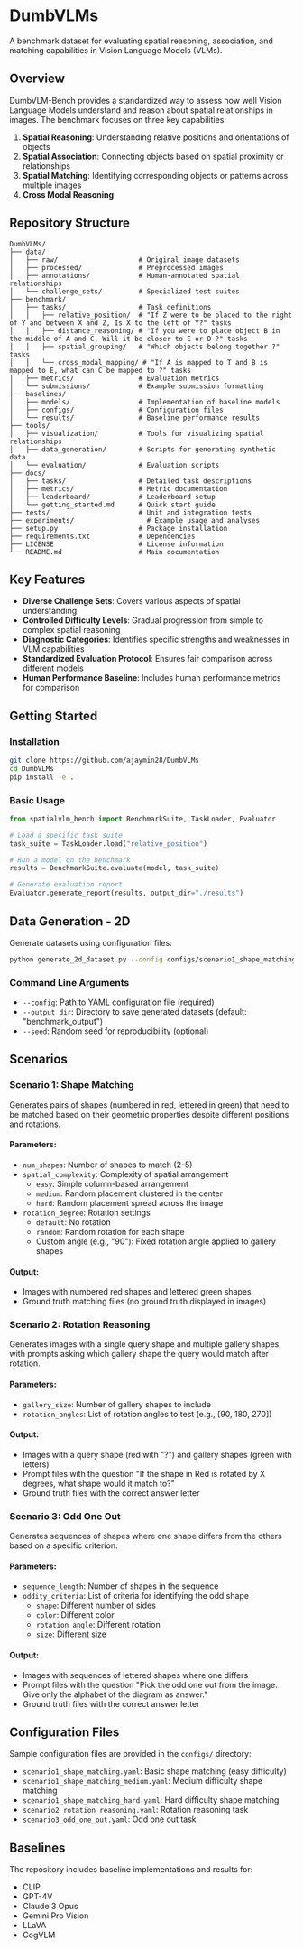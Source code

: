# DumbVLMs

A benchmark dataset for evaluating spatial reasoning, association, and matching capabilities in Vision Language Models (VLMs).

## Overview

DumbVLM-Bench provides a standardized way to assess how well Vision Language Models understand and reason about spatial relationships in images. The benchmark focuses on three key capabilities:

1. **Spatial Reasoning**: Understanding relative positions and orientations of objects
2. **Spatial Association**: Connecting objects based on spatial proximity or relationships
3. **Spatial Matching**: Identifying corresponding objects or patterns across multiple images
4. **Cross Modal Reasoning**: 

## Repository Structure

```
DumbVLMs/
├── data/
│   ├── raw/                    # Original image datasets
│   ├── processed/              # Preprocessed images
│   ├── annotations/            # Human-annotated spatial relationships
│   └── challenge_sets/         # Specialized test suites
├── benchmark/
│   ├── tasks/                  # Task definitions
│   │   ├── relative_position/  # "If Z were to be placed to the right of Y and between X and Z, Is X to the left of Y?" tasks
│   │   ├── distance_reasoning/ # "If you were to place object B in the middle of A and C, Will it be closer to E or D ?" tasks  
│   │   ├── spatial_grouping/   # "Which objects belong together ?" tasks
│   │   └── cross_modal_mapping/ # "If A is mapped to T and B is mapped to E, what can C be mapped to ?" tasks
│   ├── metrics/                # Evaluation metrics
│   └── submissions/            # Example submission formatting
├── baselines/
│   ├── models/                 # Implementation of baseline models
│   ├── configs/                # Configuration files
│   └── results/                # Baseline performance results
├── tools/
│   ├── visualization/          # Tools for visualizing spatial relationships
│   ├── data_generation/        # Scripts for generating synthetic data
│   └── evaluation/             # Evaluation scripts
├── docs/
│   ├── tasks/                  # Detailed task descriptions
│   ├── metrics/                # Metric documentation
│   ├── leaderboard/            # Leaderboard setup
│   └── getting_started.md      # Quick start guide
├── tests/                      # Unit and integration tests
├── experiments/                  # Example usage and analyses
├── setup.py                    # Package installation
├── requirements.txt            # Dependencies
├── LICENSE                     # License information
└── README.md                   # Main documentation
```

## Key Features

- **Diverse Challenge Sets**: Covers various aspects of spatial understanding
- **Controlled Difficulty Levels**: Gradual progression from simple to complex spatial reasoning
- **Diagnostic Categories**: Identifies specific strengths and weaknesses in VLM capabilities
- **Standardized Evaluation Protocol**: Ensures fair comparison across different models
- **Human Performance Baseline**: Includes human performance metrics for comparison

## Getting Started

### Installation

```bash
git clone https://github.com/ajaymin28/DumbVLMs
cd DumbVLMs
pip install -e .
```

### Basic Usage

```python
from spatialvlm_bench import BenchmarkSuite, TaskLoader, Evaluator

# Load a specific task suite
task_suite = TaskLoader.load("relative_position")

# Run a model on the benchmark
results = BenchmarkSuite.evaluate(model, task_suite)

# Generate evaluation report
Evaluator.generate_report(results, output_dir="./results")
```

## Data Generation - 2D

Generate datasets using configuration files:

```bash
python generate_2d_dataset.py --config configs/scenario1_shape_matching.yaml --output_dir output --seed 42
```

### Command Line Arguments

- `--config`: Path to YAML configuration file (required)
- `--output_dir`: Directory to save generated datasets (default: "benchmark_output")
- `--seed`: Random seed for reproducibility (optional)

## Scenarios

### Scenario 1: Shape Matching

Generates pairs of shapes (numbered in red, lettered in green) that need to be matched based on their geometric properties despite different positions and rotations.

#### Parameters:

- `num_shapes`: Number of shapes to match (2-5)
- `spatial_complexity`: Complexity of spatial arrangement
  - `easy`: Simple column-based arrangement
  - `medium`: Random placement clustered in the center
  - `hard`: Random placement spread across the image
- `rotation_degree`: Rotation settings
  - `default`: No rotation
  - `random`: Random rotation for each shape
  - Custom angle (e.g., "90"): Fixed rotation angle applied to gallery shapes

#### Output:

- Images with numbered red shapes and lettered green shapes
- Ground truth matching files (no ground truth displayed in images)

### Scenario 2: Rotation Reasoning

Generates images with a single query shape and multiple gallery shapes, with prompts asking which gallery shape the query would match after rotation.

#### Parameters:

- `gallery_size`: Number of gallery shapes to include
- `rotation_angles`: List of rotation angles to test (e.g., [90, 180, 270])

#### Output:

- Images with a query shape (red with "?") and gallery shapes (green with letters)
- Prompt files with the question "If the shape in Red is rotated by X degrees, what shape would it match to?"
- Ground truth files with the correct answer letter

### Scenario 3: Odd One Out

Generates sequences of shapes where one shape differs from the others based on a specific criterion.

#### Parameters:

- `sequence_length`: Number of shapes in the sequence
- `oddity_criteria`: List of criteria for identifying the odd shape
  - `shape`: Different number of sides
  - `color`: Different color
  - `rotation_angle`: Different rotation
  - `size`: Different size

#### Output:

- Images with sequences of lettered shapes where one differs
- Prompt files with the question "Pick the odd one out from the image. Give only the alphabet of the diagram as answer."
- Ground truth files with the correct answer letter

## Configuration Files

Sample configuration files are provided in the `configs/` directory:

- `scenario1_shape_matching.yaml`: Basic shape matching (easy difficulty)
- `scenario1_shape_matching_medium.yaml`: Medium difficulty shape matching
- `scenario1_shape_matching_hard.yaml`: Hard difficulty shape matching
- `scenario2_rotation_reasoning.yaml`: Rotation reasoning task
- `scenario3_odd_one_out.yaml`: Odd one out task

## Baselines

The repository includes baseline implementations and results for:

- CLIP
- GPT-4V
- Claude 3 Opus
- Gemini Pro Vision
- LLaVA
- CogVLM